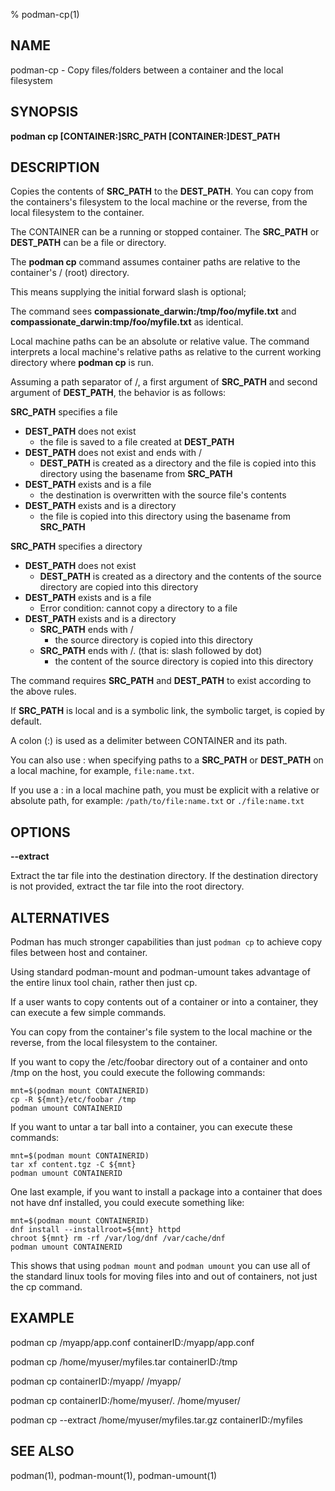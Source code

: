 % podman-cp(1)

## NAME
podman\-cp - Copy files/folders between a container and the local filesystem

## SYNOPSIS
**podman cp [CONTAINER:]SRC_PATH [CONTAINER:]DEST_PATH**

## DESCRIPTION
Copies the contents of **SRC_PATH** to the **DEST_PATH**. You can copy from the containers's filesystem to the local machine or the reverse, from the local filesystem to the container.

The CONTAINER can be a running or stopped container. The **SRC_PATH** or **DEST_PATH** can be a file or directory.

The **podman cp** command assumes container paths are relative to the container's / (root) directory.

This means supplying the initial forward slash is optional;

The command sees **compassionate_darwin:/tmp/foo/myfile.txt** and **compassionate_darwin:tmp/foo/myfile.txt** as identical.

Local machine paths can be an absolute or relative value.
The command interprets a local machine's relative paths as relative to the current working directory where **podman cp** is run.

Assuming a path separator of /, a first argument of **SRC_PATH** and second argument of **DEST_PATH**, the behavior is as follows:

**SRC_PATH** specifies a file
  - **DEST_PATH** does not exist
	- the file is saved to a file created at **DEST_PATH**
  - **DEST_PATH** does not exist and ends with /
	- **DEST_PATH** is created as a directory and the file is copied into this directory using the basename from **SRC_PATH**
  - **DEST_PATH** exists and is a file
	- the destination is overwritten with the source file's contents
  - **DEST_PATH** exists and is a directory
	- the file is copied into this directory using the basename from **SRC_PATH**

**SRC_PATH** specifies a directory
  - **DEST_PATH** does not exist
	- **DEST_PATH** is created as a directory and the contents of the source directory are copied into this directory
  - **DEST_PATH** exists and is a file
	- Error condition: cannot copy a directory to a file
  - **DEST_PATH** exists and is a directory
	- **SRC_PATH** ends with /
		- the source directory is copied into this directory
	- **SRC_PATH** ends with /. (that is: slash followed by dot)
		- the content of the source directory is copied into this directory

The command requires **SRC_PATH** and **DEST_PATH** to exist according to the above rules.

If **SRC_PATH** is local and is a symbolic link, the symbolic target, is copied by default.

A colon (:) is used as a delimiter between CONTAINER and its path.

You can also use : when specifying paths to a **SRC_PATH** or **DEST_PATH** on a local machine, for example, `file:name.txt`.

If you use a : in a local machine path, you must be explicit with a relative or absolute path, for example:
	`/path/to/file:name.txt` or `./file:name.txt`

## OPTIONS

**--extract**

Extract the tar file into the destination directory. If the destination directory is not provided, extract the tar file into the root directory.

## ALTERNATIVES

Podman has much stronger capabilities than just `podman cp` to achieve copy files between host and container.

Using standard podman-mount and podman-umount takes advantage of the entire linux tool chain, rather
then just cp.

If a user wants to copy contents out of a container or into a container, they can execute a few simple commands.

You can copy from the container's file system to the local machine or the reverse, from the local filesystem to the container.

If you want to copy the /etc/foobar directory out of a container and onto /tmp on the host, you could execute the following commands:

	mnt=$(podman mount CONTAINERID)
	cp -R ${mnt}/etc/foobar /tmp
	podman umount CONTAINERID

If you want to untar a tar ball into a container, you can execute these commands:

	mnt=$(podman mount CONTAINERID)
	tar xf content.tgz -C ${mnt}
	podman umount CONTAINERID

One last example, if you want to install a package into a container that
does not have dnf installed, you could execute something like:

	mnt=$(podman mount CONTAINERID)
	dnf install --installroot=${mnt} httpd
	chroot ${mnt} rm -rf /var/log/dnf /var/cache/dnf
	podman umount CONTAINERID

This shows that using `podman mount` and `podman umount` you can use all of the
standard linux tools for moving files into and out of containers, not just
the cp command.

## EXAMPLE

podman cp /myapp/app.conf containerID:/myapp/app.conf

podman cp /home/myuser/myfiles.tar containerID:/tmp

podman cp containerID:/myapp/ /myapp/

podman cp containerID:/home/myuser/. /home/myuser/

podman cp --extract /home/myuser/myfiles.tar.gz containerID:/myfiles

## SEE ALSO
podman(1), podman-mount(1), podman-umount(1)
